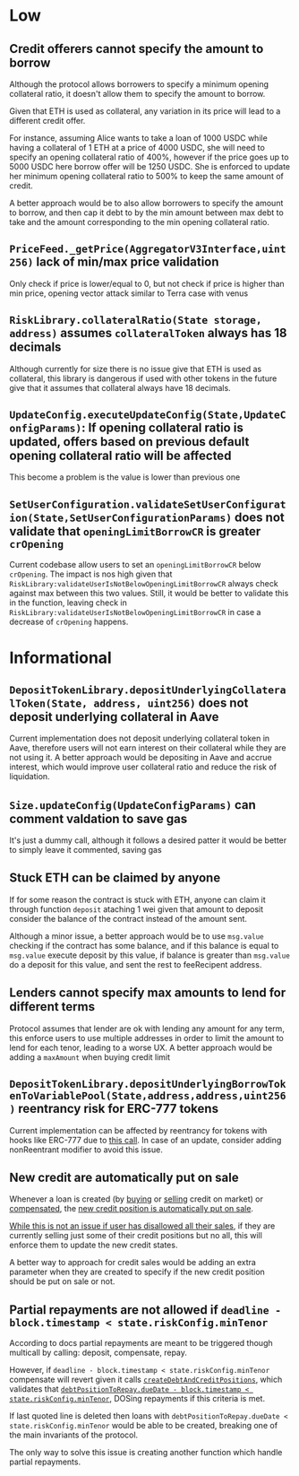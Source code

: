 # Low
## Credit offerers cannot specify the amount to borrow
Although the protocol allows borrowers to specify a minimum opening collateral ratio, it doesn't allow them to specify the amount to borrow. 

Given that ETH is used as collateral, any variation in its price will lead to a different credit offer.

For instance, assuming Alice wants to take a loan of 1000 USDC while having a collateral of 1 ETH at a price of 4000 USDC, she will need to specify an opening collateral ratio of 400%, however if the price goes up to 5000 USDC here borrow offer will be 1250 USDC. She is enforced to update her minimum opening collateral ratio to 500% to keep the same amount of credit.

A better approach would be to also allow borrowers to specify the amount to borrow, and then cap it debt to by the min amount between max debt to take and the amount corresponding to the min opening collateral ratio.

## `PriceFeed._getPrice(AggregatorV3Interface,uint256)` lack of min/max price validation
Only check if price is lower/equal to 0, but not check if price is higher than min price, opening vector attack similar to Terra case with venus

## `RiskLibrary.collateralRatio(State storage, address)` assumes `collateralToken` always has 18 decimals
Although currently for size there is no issue give that ETH is used as collateral, this library is dangerous if used with other tokens in the future give that it assumes that collateral always have 18 decimals.

## `UpdateConfig.executeUpdateConfig(State,UpdateConfigParams)`: If opening collateral ratio is updated, offers based on previous default opening collateral ratio will be affected
This become a problem is the value is lower than previous one

##  `SetUserConfiguration.validateSetUserConfiguration(State,SetUserConfigurationParams)` does not validate that `openingLimitBorrowCR` is greater `crOpening`
Current codebase allow users to set an `openingLimitBorrowCR` below `crOpening`. The impact is nos high given that `RiskLibrary:validateUserIsNotBelowOpeningLimitBorrowCR` always check against max between this two values. Still, it would be better to validate this in the function, leaving check in `RiskLibrary:validateUserIsNotBelowOpeningLimitBorrowCR` in case a decrease of `crOpening` happens.


# Informational
## `DepositTokenLibrary.depositUnderlyingCollateralToken(State, address, uint256)` does not deposit underlying collateral in Aave
Current implementation does not deposit underlying collateral token in Aave, therefore users will not earn interest on their collateral while they are not using it. A better approach would be depositing in Aave and accrue interest, which would improve user collateral ratio and reduce the risk of liquidation.

## `Size.updateConfig(UpdateConfigParams)` can comment valdation to save gas
It's just a dummy call, although it follows a desired patter it would be better to simply leave it commented, saving gas

## Stuck ETH can be claimed by anyone
If for some reason the contract is stuck with ETH, anyone can claim it through function `deposit` ataching 1 wei given that amount to deposit consider the balance of the contract instead of the amount sent.

Although a minor issue, a better approach would be to use `msg.value` checking if the contract has some balance, and if this balance is equal to `msg.value` execute deposit by this value, if balance is greater than `msg.value` do a deposit for this value, and sent the rest to feeRecipent address.


## Lenders cannot specify max amounts to lend for different terms
Protocol assumes that lender are ok with lending any amount for any term, this enforce users to use multiple addresses in order to limit the amount to lend for each tenor, leading to a worse UX. A better approach would be adding a `maxAmount` when buying credit limit

## `DepositTokenLibrary.depositUnderlyingBorrowTokenToVariablePool(State,address,address,uint256)` reentrancy risk for ERC-777 tokens
Current implementation can be affected by reentrancy for tokens with hooks like ERC-777 due to [this call](https://github.com/code-423n4/2024-06-size/blob/8850e25fb088898e9cf86f9be1c401ad155bea86/src/libraries/DepositTokenLibrary.sol#L60). In case of an update, consider adding nonReentrant modifier to avoid this issue.

## New credit are automatically put on sale
Whenever a loan is created (by [buying](https://github.com/code-423n4/2024-06-size/blob/8850e25fb088898e9cf86f9be1c401ad155bea86/src/libraries/actions/BuyCreditMarket.sol#L181-L186) or [selling](https://github.com/code-423n4/2024-06-size/blob/8850e25fb088898e9cf86f9be1c401ad155bea86/src/libraries/actions/SellCreditMarket.sol#L186-L191) credit on market) or [compensated](https://github.com/code-423n4/2024-06-size/blob/8850e25fb088898e9cf86f9be1c401ad155bea86/src/libraries/actions/Compensate.sol#L120-L125), the [new credit position is automatically put on sale](https://github.com/code-423n4/2024-06-size/blob/8850e25fb088898e9cf86f9be1c401ad155bea86/src/libraries/AccountingLibrary.sol#L81).

[While this is not an issue if user has disallowed all their sales](https://github.com/code-423n4/2024-06-size/blob/8850e25fb088898e9cf86f9be1c401ad155bea86/src/SizeStorage.sol#L24), if they are currently selling just some of their credit positions but no all, this will enforce them to update the new credit states.

A better way to approach for credit sales would be adding an extra parameter when they are created to specify if the new credit position should be put on sale or not.

## Partial repayments are not allowed if `deadline - block.timestamp < state.riskConfig.minTenor`
According to docs partial repayments are meant to be triggered though multicall by calling: deposit, compensate, repay.

However, if `deadline - block.timestamp < state.riskConfig.minTenor` compensate will revert given it calls [`createDebtAndCreditPositions`](https://github.com/code-423n4/2024-06-size/blob/8850e25fb088898e9cf86f9be1c401ad155bea86/src/libraries/actions/Compensate.sol#L67), which validates that [`debtPositionToRepay.dueDate - block.timestamp < state.riskConfig.minTenor`](https://github.com/code-423n4/2024-06-size/blob/8850e25fb088898e9cf86f9be1c401ad155bea86/src/libraries/AccountingLibrary.sol#L87), DOSing repayments if this criteria is met.

If last quoted line is deleted then loans with `debtPositionToRepay.dueDate < state.riskConfig.minTenor` would be able to be created, breaking one of the main invariants of the protocol. 

The only way to solve this issue is creating another function which handle partial repayments.
